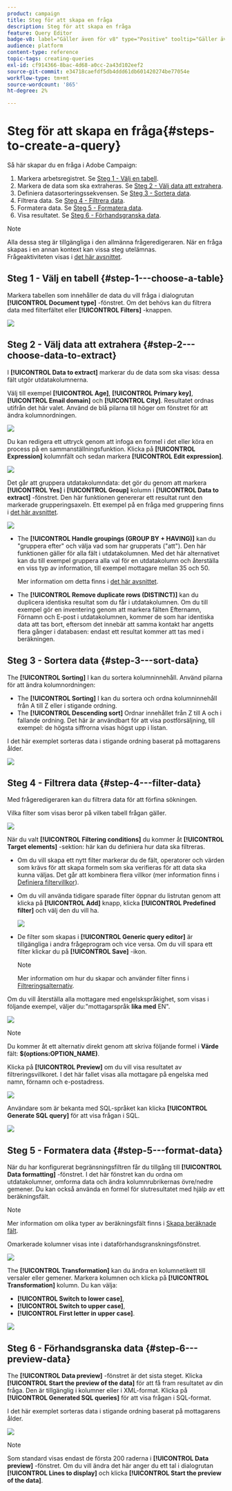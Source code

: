 ```yaml
---
product: campaign
title: Steg för att skapa en fråga
description: Steg för att skapa en fråga
feature: Query Editor
badge-v8: label="Gäller även för v8" type="Positive" tooltip="Gäller även Campaign v8"
audience: platform
content-type: reference
topic-tags: creating-queries
exl-id: cf914366-8bac-4d68-a0cc-2a43d102eef2
source-git-commit: e34718caefdf5db4ddd61db601420274be77054e
workflow-type: tm+mt
source-wordcount: '865'
ht-degree: 2%

---
```


# Steg för att skapa en fråga{#steps-to-create-a-query}



Så här skapar du en fråga i Adobe Campaign:

1. Markera arbetsregistret. Se [Steg 1 - Välj en tabell](#step-1---choose-a-table).
1. Markera de data som ska extraheras. Se [Steg 2 - Välj data att extrahera](#step-2---choose-data-to-extract).
1. Definiera datasorteringssekvensen. Se [Steg 3 - Sortera data](#step-3---sort-data).
1. Filtrera data. Se [Steg 4 - Filtrera data](#step-4---filter-data).
1. Formatera data. Se [Steg 5 - Formatera data](#step-5---format-data).
1. Visa resultatet. Se [Steg 6 - Förhandsgranska data](#step-6---preview-data).

>[!NOTE]
>
>Alla dessa steg är tillgängliga i den allmänna frågeredigeraren. När en fråga skapas i en annan kontext kan vissa steg utelämnas.\
>Frågeaktiviteten visas i [det här avsnittet](../../workflow/using/query.md).

## Steg 1 - Välj en tabell {#step-1---choose-a-table}

Markera tabellen som innehåller de data du vill fråga i dialogrutan **[!UICONTROL Document type]** -fönstret. Om det behövs kan du filtrera data med filterfältet eller **[!UICONTROL Filters]** -knappen.

![](assets/query_editor_nveau_21.png)

## Steg 2 - Välj data att extrahera {#step-2---choose-data-to-extract}

I **[!UICONTROL Data to extract]** markerar du de data som ska visas: dessa fält utgör utdatakolumnerna.

Välj till exempel **[!UICONTROL Age]**, **[!UICONTROL Primary key]**, **[!UICONTROL Email domain]** och **[!UICONTROL City]**. Resultatet ordnas utifrån det här valet. Använd de blå pilarna till höger om fönstret för att ändra kolumnordningen.

![](assets/query_editor_nveau_01.png)

Du kan redigera ett uttryck genom att infoga en formel i det eller köra en process på en sammanställningsfunktion. Klicka på **[!UICONTROL Expression]** kolumnfält och sedan markera **[!UICONTROL Edit expression]**.

![](assets/query_editor_nveau_97.png)

Det går att gruppera utdatakolumndata: det gör du genom att markera **[!UICONTROL Yes]** i **[!UICONTROL Group]** kolumn i **[!UICONTROL Data to extract]** -fönstret. Den här funktionen genererar ett resultat runt den markerade grupperingsaxeln. Ett exempel på en fråga med gruppering finns i [det här avsnittet](../../workflow/using/querying-delivery-information.md).

![](assets/query_editor_nveau_56.png)

* The **[!UICONTROL Handle groupings (GROUP BY + HAVING)]** kan du &quot;gruppera efter&quot; och välja vad som har grupperats (&quot;att&quot;). Den här funktionen gäller för alla fält i utdatakolumnen. Med det här alternativet kan du till exempel gruppera alla val för en utdatakolumn och återställa en viss typ av information, till exempel mottagare mellan 35 och 50.

  Mer information om detta finns i [det här avsnittet](../../workflow/using/querying-using-grouping-management.md).

* The **[!UICONTROL Remove duplicate rows (DISTINCT)]** kan du duplicera identiska resultat som du får i utdatakolumnen. Om du till exempel gör en inventering genom att markera fälten Efternamn, Förnamn och E-post i utdatakolumnen, kommer de som har identiska data att tas bort, eftersom det innebär att samma kontakt har angetts flera gånger i databasen: endast ett resultat kommer att tas med i beräkningen.

## Steg 3 - Sortera data {#step-3---sort-data}

The **[!UICONTROL Sorting]** I kan du sortera kolumninnehåll. Använd pilarna för att ändra kolumnordningen:

* The **[!UICONTROL Sorting]** I kan du sortera och ordna kolumninnehåll från A till Z eller i stigande ordning.
* The **[!UICONTROL Descending sort]** Ordnar innehållet från Z till A och i fallande ordning. Det här är användbart för att visa postförsäljning, till exempel: de högsta siffrorna visas högst upp i listan.

I det här exemplet sorteras data i stigande ordning baserat på mottagarens ålder.

![](assets/query_editor_nveau_57.png)

## Steg 4 - Filtrera data {#step-4---filter-data}

Med frågeredigeraren kan du filtrera data för att förfina sökningen.

Vilka filter som visas beror på vilken tabell frågan gäller.

![](assets/query_editor_nveau_09.png)

När du valt **[!UICONTROL Filtering conditions]** du kommer åt **[!UICONTROL Target elements]** -sektion: här kan du definiera hur data ska filtreras.

* Om du vill skapa ett nytt filter markerar du de fält, operatorer och värden som krävs för att skapa formeln som ska verifieras för att data ska kunna väljas. Det går att kombinera flera villkor (mer information finns i [Definiera filtervillkor](../../platform/using/defining-filter-conditions.md)).
* Om du vill använda tidigare sparade filter öppnar du listrutan genom att klicka på **[!UICONTROL Add]** knapp, klicka **[!UICONTROL Predefined filter]** och välj den du vill ha.

  ![](assets/query_editor_15.png)

* De filter som skapas i **[!UICONTROL Generic query editor]** är tillgängliga i andra frågeprogram och vice versa. Om du vill spara ett filter klickar du på **[!UICONTROL Save]** -ikon.

  >[!NOTE]
  >
  >Mer information om hur du skapar och använder filter finns i [Filtreringsalternativ](../../platform/using/filtering-options.md).

Om du vill återställa alla mottagare med engelskspråkighet, som visas i följande exempel, väljer du:&quot;mottagarspråk **lika med** EN&quot;.

![](assets/query_editor_nveau_89.png)

>[!NOTE]
>
>Du kommer åt ett alternativ direkt genom att skriva följande formel i **Värde** fält: **$(options:OPTION_NAME)**.

Klicka på **[!UICONTROL Preview]** om du vill visa resultatet av filtreringsvillkoret. I det här fallet visas alla mottagare på engelska med namn, förnamn och e-postadress.

![](assets/query_editor_nveau_98.png)

Användare som är bekanta med SQL-språket kan klicka **[!UICONTROL Generate SQL query]** för att visa frågan i SQL.

![](assets/query_editor_nveau_99.png)

## Steg 5 - Formatera data {#step-5---format-data}

När du har konfigurerat begränsningsfiltren får du tillgång till **[!UICONTROL Data formatting]** -fönstret. I det här fönstret kan du ordna om utdatakolumner, omforma data och ändra kolumnrubrikernas övre/nedre gemener. Du kan också använda en formel för slutresultatet med hjälp av ett beräkningsfält.

>[!NOTE]
>
>Mer information om olika typer av beräkningsfält finns i [Skapa beräknade fält](../../platform/using/defining-filter-conditions.md#creating-calculated-fields).

Omarkerade kolumner visas inte i dataförhandsgranskningsfönstret.

![](assets/query_editor_nveau_10.png)

The **[!UICONTROL Transformation]** kan du ändra en kolumnetikett till versaler eller gemener. Markera kolumnen och klicka på **[!UICONTROL Transformation]** kolumn. Du kan välja:

* **[!UICONTROL Switch to lower case]**,
* **[!UICONTROL Switch to upper case]**,
* **[!UICONTROL First letter in upper case]**.

![](assets/query_editor_nveau_42.png)

## Steg 6 - Förhandsgranska data {#step-6---preview-data}

The **[!UICONTROL Data preview]** -fönstret är det sista steget. Klicka **[!UICONTROL Start the preview of the data]** för att få fram resultatet av din fråga. Den är tillgänglig i kolumner eller i XML-format. Klicka på **[!UICONTROL Generated SQL queries]** för att visa frågan i SQL-format.

I det här exemplet sorteras data i stigande ordning baserat på mottagarens ålder.

![](assets/query_editor_nveau_11.png)

>[!NOTE]
>
>Som standard visas endast de första 200 raderna i **[!UICONTROL Data preview]** -fönstret. Om du vill ändra det här anger du ett tal i dialogrutan **[!UICONTROL Lines to display]** och klicka **[!UICONTROL Start the preview of the data]**.
